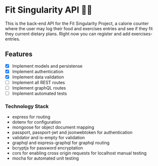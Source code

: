# Fit Singularity API 🥗🤖

This is the back-end API for the Fit Singularity Project, a calorie counter where the user may log their food and exercises entries and see if they fit they current dietary plans.
Right now you can register and add exercises-entries.

## Features

- [x] Implement models and persistense
- [x] Implement authentication
- [x] Implement data validation
- [ ] Implement all REST routes
- [ ] Implement graphQL routes
- [ ] Implement automated tests

### Technology Stack

- express for routing
- dotenv for configuration
- mongoose for object document mapping
- passport, passport-jwt and jsonwebtoken for authentication
- validator and is-empty for validation
- graphql and express-graphql for graphql routing
- bcryptjs for password encryptation
- cors for enabling cross origin requests for localhost manual testing
- mocha for automated unit testing
